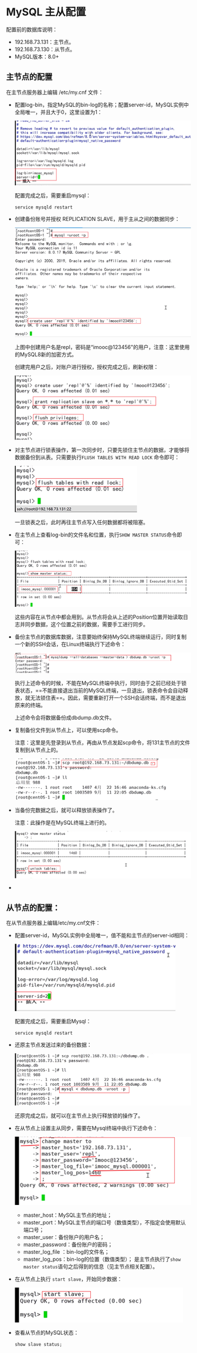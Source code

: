# MySQL 主从配置

配置前的数据库说明：

- 192.168.73.131：主节点。
- 192.168.73.130：从节点。
- MySQL版本：8.0+



## 主节点的配置

在主节点服务器上编辑 /etc/my.cnf 文件：

- 配置log-bin，指定MySQL的bin-log的名称；配置server-id，MySQL实例中全局唯一，并且大于0，这里设置为1：

  ![image-20211104150719214](assets/image-20211104150719214.png)

  配置完成之后，需要重启mysql：

  ```
  service mysqld restart
  ```

- 创建备份账号并授权 REPLICATION SLAVE，用于主从之间的数据同步：

  ![image-20211104151642627](assets/image-20211104151642627.png)

  上图中创建用户名是repl，密码是“imooc@123456"的用户，注意：这里使用的MySQL8新的加密方式。

  创建完用户之后，对账户进行授权，授权完成之后，刷新权限：

  ![image-20211104151921954](assets/image-20211104151921954.png)

- 对主节点进行锁表操作，第一次同步时，只要先锁住主节点的数据，才能够将数据备份到从表。只需要执行`FLUSH TABLES WITH READ LOCK` 命令即可：

  ![image-20211104152404216](assets/image-20211104152404216.png)

  一旦锁表之后，此时再往主节点写入任何数据都将被阻塞。

- 在主节点上查看log-bin的文件名和位置，执行`SHOW MASTER STATUS`命令即可：

  ![image-20211104152941441](assets/image-20211104152941441.png)

  这些内容在从节点中都会用到。从节点将会从上述的Position位置开始读取日志并同步数据，这个位置之前的数据，需要手工进行同步。

- 备份主节点的数据库数据，注意要始终保持MySQL终端继续运行，同时复制一个新的SSH会话，在Linux终端执行下述命令：

  ![image-20211104153518591](assets/image-20211104153518591.png)

  执行上述命令的时候，不能在MySQL终端中执行，同时由于之前已经处于锁表状态，==不能直接退出当前的MySQL终端，一旦退出，锁表命令会自动释放，就无法锁住表==。因此，需要重新打开一个SSH会话终端，而不是退出原来的终端。

  上述命令会将数据备份成dbdump.db文件。

- 复制备份文件到从节点上，可以使用scp命令。

  注意：这里是先登录到从节点，再由从节点发起scp命令，将131主节点的文件复制到从节点上的。

  ![image-20211104154907394](assets/image-20211104154907394.png)

- 当备份完数据之后，就可以释放锁表操作了。

  注意：此操作是在MySQL终端上进行的。

  ![image-20211104155506624](assets/image-20211104155506624.png)

- 

## 从节点的配置：

在从节点服务器上编辑/etc/my.cnf文件：

- 配置server-id，MySQL实例中全局唯一，值不能和主节点的server-id相同：

  ![image-20211104151004147](assets/image-20211104151004147.png)

  配置完成之后，需要重启Mysql：

  ```
  service mysqld restart
  ```

- 还原主节点发送过来的备份数据：

  ![image-20211104155043461](assets/image-20211104155043461.png)

  还原完成之后，就可以在主节点上执行释放锁的操作了。

- 在从节点上设置主从同步，需要在Mysql终端中执行下述命令：

  ![image-20211104160056247](assets/image-20211104160056247.png)

  - master_host：MySQL主节点的地址；
  - master_port：MySQL主节点的端口号（数值类型），不指定会使用默认端口号；
  - master_user：备份账户的用户名；
  - master_password：备份账户的密码；
  - master_log_file ：bin-log的文件名；
  - master_log_pos：bin-log的位置（数值类型）； 是主节点执行了`show master status`语句之后得到的信息（见主节点相关配置）。

- 在从节点上执行 `start slave`，开始同步数据：

  ![image-20211104160537032](assets/image-20211104160537032.png)

- 查看从节点的MySQL状态：

  ```mysql
  show slave status;
  ```

  